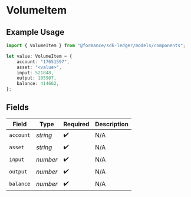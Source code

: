 # VolumeItem

## Example Usage

```typescript
import { VolumeItem } from "@formance/sdk-ledger/models/components";

let value: VolumeItem = {
    account: "17651597",
    asset: "<value>",
    input: 521848,
    output: 105907,
    balance: 414662,
};
```

## Fields

| Field              | Type               | Required           | Description        |
| ------------------ | ------------------ | ------------------ | ------------------ |
| `account`          | *string*           | :heavy_check_mark: | N/A                |
| `asset`            | *string*           | :heavy_check_mark: | N/A                |
| `input`            | *number*           | :heavy_check_mark: | N/A                |
| `output`           | *number*           | :heavy_check_mark: | N/A                |
| `balance`          | *number*           | :heavy_check_mark: | N/A                |